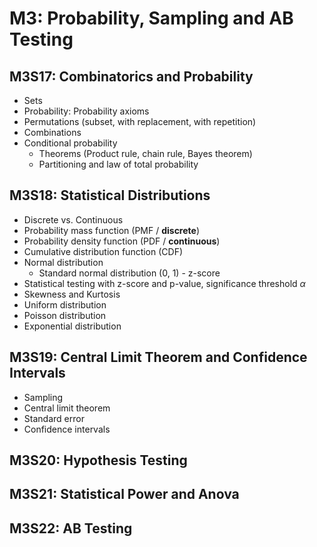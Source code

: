# M3: Probability, Sampling and AB Testing

## M3S17: Combinatorics and Probability
- Sets
- Probability: Probability axioms
- Permutations (subset, with replacement, with repetition)
- Combinations
- Conditional probability
  - Theorems (Product rule, chain rule, Bayes theorem)
  - Partitioning and law of total probability


## M3S18: Statistical Distributions
- Discrete vs. Continuous
- Probability mass function (PMF / **discrete**)
- Probability density function (PDF / **continuous**)
- Cumulative distribution function (CDF)
- Normal distribution
  - Standard normal distribution (0, 1) - z-score
- Statistical testing with z-score and p-value, significance threshold $\alpha$
- Skewness and Kurtosis
- Uniform distribution
- Poisson distribution
- Exponential distribution


## M3S19: Central Limit Theorem and Confidence Intervals
- Sampling
- Central limit theorem
- Standard error
- Confidence intervals


## M3S20: Hypothesis Testing



## M3S21: Statistical Power and Anova



## M3S22: AB Testing